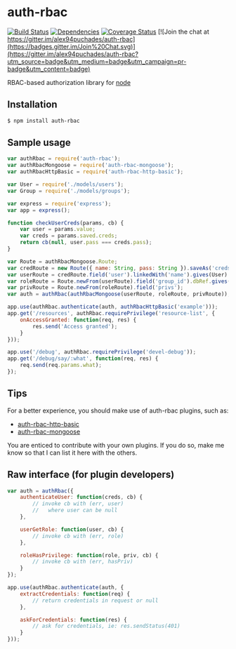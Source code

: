 # auth-rbac

[![Build Status](https://travis-ci.org/alex94puchades/auth-rbac.svg?branch=master)](https://travis-ci.org/alex94puchades/auth-rbac)
[![Dependencies](https://david-dm.org/alex94puchades/auth-rbac.svg)](https://david-dm.org/alex94puchades/auth-rbac)
[![Coverage Status](https://coveralls.io/repos/alex94puchades/auth-rbac/badge.svg)](https://coveralls.io/r/alex94puchades/auth-rbac)
[![Join the chat at https://gitter.im/alex94puchades/auth-rbac](https://badges.gitter.im/Join%20Chat.svg)](https://gitter.im/alex94puchades/auth-rbac?utm_source=badge&utm_medium=badge&utm_campaign=pr-badge&utm_content=badge)

RBAC-based authorization library for [node](http://nodejs.org/)

## Installation

```bash
$ npm install auth-rbac
```

## Sample usage

```js
var authRbac = require('auth-rbac');
var authRbacMongoose = require('auth-rbac-mongoose');
var authRbacHttpBasic = require('auth-rbac-http-basic');

var User = require('./models/users');
var Group = require('./models/groups');

var express = require('express');
var app = express();

function checkUserCreds(params, cb) {
	var user = params.value;
	var creds = params.saved.creds;
	return cb(null, user.pass === creds.pass);
}

var Route = authRbacMongoose.Route;
var credRoute = new Route({ name: String, pass: String }).saveAs('creds');
var userRoute = credRoute.field('user').linkedWith('name').gives(User).assert(validUserCreds);
var roleRoute = Route.newFrom(userRoute).field('group_id').dbRef.gives(Group);
var privRoute = Route.newFrom(roleRoute).field('privs');
var auth = authRbac(authRbacMongoose(userRoute, roleRoute, privRoute));

app.use(authRbac.authenticate(auth, authRbacHttpBasic('example')));
app.get('/resources', authRbac.requirePrivilege('resource-list', {
	onAccessGranted: function(req, res) {
		res.send('Access granted');
	}
}));

app.use('/debug', authRbac.requirePrivilege('devel-debug'));
app.get('/debug/say/:what', function(req, res) {
	req.send(req.params.what);
});
```

## Tips

For a better experience, you should make use of auth-rbac plugins, such as:

* [auth-rbac-http-basic](https://github.com/alex94puchades/auth-rbac-http-auth)
* [auth-rbac-mongoose](https://github.com/alex94puchades/auth-rbac-mongoose)

You are enticed to contribute with your own plugins. If you do so, make me know so that I can list it here with the others.

## Raw interface (for plugin developers)

```js
var auth = authRbac({
	authenticateUser: function(creds, cb) {
		// invoke cb with (err, user)
		//   where user can be null
	},

	userGetRole: function(user, cb) {
		// invoke cb with (err, role)
	},

	roleHasPrivilege: function(role, priv, cb) {
		// invoke cb with (err, hasPriv)
	}
});
```

```js
app.use(authRbac.authenticate(auth, {
	extractCredentials: function(req) {
		// return credentials in request or null
	},

	askForCredentials: function(res) {
		// ask for credentials, ie: res.sendStatus(401)
	}
}));
```
